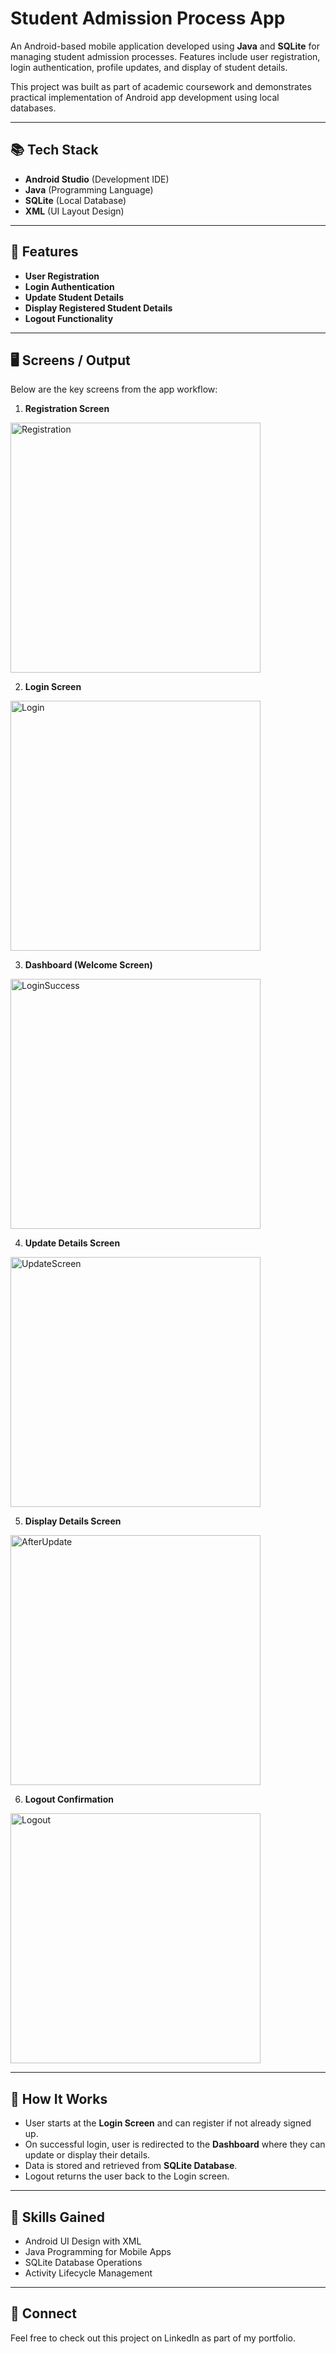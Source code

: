 # Student Admission Process App

An Android-based mobile application developed using **Java** and **SQLite** for managing student admission processes. 
Features include user registration, login authentication, profile updates, and display of student details.

This project was built as part of academic coursework and demonstrates practical implementation of Android app development using local databases.

---

## 📚 Tech Stack
- **Android Studio** (Development IDE)
- **Java** (Programming Language)
- **SQLite** (Local Database)
- **XML** (UI Layout Design)

---

## 🚀 Features
- **User Registration**
- **Login Authentication**
- **Update Student Details**
- **Display Registered Student Details**
- **Logout Functionality**

---

## 🖥️ Screens / Output
Below are the key screens from the app workflow:

1. **Registration Screen**

<img src="https://github.com/user-attachments/assets/b7b31d4d-504d-490c-aed7-bbfc4c5250d8" alt="Registration" width="400"/>


2. **Login Screen**

<img src="https://github.com/user-attachments/assets/756630bb-bfd0-4841-86aa-7130b7ae1fa3" alt="Login" width="400"/>



3. **Dashboard (Welcome Screen)**

<img src="https://github.com/user-attachments/assets/421ab83f-2c04-434b-a238-b67b2558cc00" alt="LoginSuccess" width="400"/>


4. **Update Details Screen**

<img src="https://github.com/user-attachments/assets/f010584f-3e07-4e77-958a-e6b238257933" alt="UpdateScreen" width="400"/>



5. **Display Details Screen**

<img src="https://github.com/user-attachments/assets/85ffe3e6-aeaa-4ec1-a110-8e6b7bfc3ba2" alt="AfterUpdate" width="400"/>


6. **Logout Confirmation**

<img src="https://github.com/user-attachments/assets/62376973-d08a-4154-809d-6f16243bd938" alt="Logout" width="400"/>


---

## 📝 How It Works
- User starts at the **Login Screen** and can register if not already signed up.
- On successful login, user is redirected to the **Dashboard** where they can update or display their details.
- Data is stored and retrieved from **SQLite Database**.
- Logout returns the user back to the Login screen.

---

## 💪 Skills Gained
- Android UI Design with XML
- Java Programming for Mobile Apps
- SQLite Database Operations
- Activity Lifecycle Management

---

## 🔗 Connect
Feel free to check out this project on LinkedIn as part of my portfolio.
